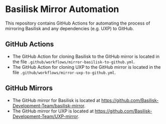 # Basilisk Mirror Automation
This repository contains GitHub Actions for automating the process of mirroring Basilisk and any dependencies (e.g. UXP) to GitHub.

## GitHub Actions
* The GitHub Action for cloning Basilisk to the GitHub mirror is located in the file `.github/workflows/mirror-basilisk-to-github.yml`.
* The GitHub Action for cloning UXP to the GitHub mirror is located in the file `.github/workflows/mirror-uxp-to-github.yml`.

## GitHub Mirrors
* The GitHub mirror for Basilisk is located at https://github.com/Basilisk-Development-Team/basilisk-mirror.
* The GitHub mirror for UXP is located at https://github.com/Basilisk-Development-Team/UXP-mirror.

